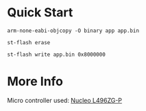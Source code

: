 # Quick Start

`arm-none-eabi-objcopy -O binary app app.bin`

`st-flash erase`

`st-flash write app.bin 0x8000000`

# More Info

Micro controller used: [Nucleo L496ZG-P](https://www.st.com/en/microcontrollers-microprocessors/stm32l496zg.html?ecmp=tt9470_gl_link_feb2019&rt=db&id=DB3171#resource)
